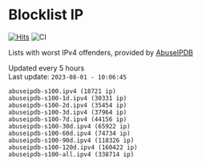 # Blocklist IP

[![Hits](https://hits.seeyoufarm.com/api/count/incr/badge.svg?url=https%3A%2F%2Fgithub.com%2Fborestad%2Fblocklist-ip%2F&count_bg=%2379C83D&title_bg=%23555555&icon=&icon_color=%23E7E7E7&title=hits&edge_flat=false)](https://hits.seeyoufarm.com)  ![CI](https://img.shields.io/github/workflow/status/borestad/blocklist-ip/CI?style=flat-square)

Lists with worst IPv4 offenders, provided by [AbuseIPDB](https://www.abuseipdb.com/)

<!-- FOOTER-PLACEHOLDER -->
Updated every 5 hours<br>
Last update: `2023-08-01 - 10:06:45`
```
abuseipdb-s100.ipv4 (18721 ip)
abuseipdb-s100-1d.ipv4 (30331 ip)
abuseipdb-s100-2d.ipv4 (35454 ip)
abuseipdb-s100-3d.ipv4 (37964 ip)
abuseipdb-s100-7d.ipv4 (44156 ip)
abuseipdb-s100-30d.ipv4 (65922 ip)
abuseipdb-s100-60d.ipv4 (74734 ip)
abuseipdb-s100-90d.ipv4 (118326 ip)
abuseipdb-s100-120d.ipv4 (160422 ip)
abuseipdb-s100-all.ipv4 (338714 ip)
```
